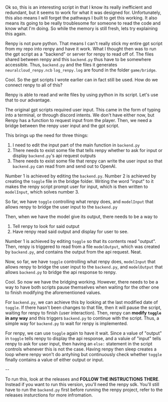 Ok so, this is an interesting script in that I know its really inefficient and redundant, but it seems to work for what it was designed for. Unfortunately, this also means I will forget the pathways I built to get this working. It also means its going to be really troublesome for someone to read the code and know what I'm doing. So while the memory is still fresh, lets try explaining this again.

Renpy is not pure python. That means I can't really stick my entire gpt script from my repo into renpy and have it work. What I thought then was to run the gpt script as a "backend" or server for renpy to read off of. The files shared between renpy and this ```backend.py``` thus have to be somewhere accessible. Thus, ```backend.py``` and the files it generates ```neuralcloud_renpy.ncb``` ```log_renpy.log``` are found in the folder ```game/bridge```. 

Cool. So the gpt scripts I wrote earlier can in fact still be used. How do we connect renpy to all of this?

Renpy is able to read and write files by using python in its script. Let's use that to our advantage.

The original gpt scripts required user input. This came in the form of typing into a terminal, or through discord intents. We don't have either now, but Renpy has a function to request input from the player. Then, we need a bridge between the renpy user input and the gpt script. 

This brings up the need for three things:

1) I need to edit the input part of the main function in ```backend.py```
2) There needs to exist some file that tells renpy whether to ask for input or display ```backend.py```'s api request outputs
3) There needs to exist some file that renpy can write the user input so that ```backend.py``` can read from and send out to OpenAI.

Number 1 is achieved by editing the ```backend.py```. Number 2 is achieved by creating the ```toggle``` file in the bridge folder. Writing the word "input" to it makes the renpy script prompt user for input, which is then written to ```modelInput```, which solves number 3.

So far, we have ```toggle``` controlling what renpy does, and ```modelInput``` that allows renpy to bridge the user input to the ```backend.py```

Then, when we have the model give its output, there needs to be a way to 

1) Tell renpy to look for said output
2) Have renpy read said output and display for user to see.

Number 1 is achieved by editing ```toggle``` so that its contents read "output". Then, renpy is triggered to read from a file ```modelOutput```, which was created by ```backend.py```, and contains the output from the api request. Neat.

Now, so far, we have ```toggle``` controlling what renpy does, ```modelInput``` that allows renpy to bridge the user input to the ```backend.py```, and ```modelOutput``` that allows ```backend.py``` to bridge the api response to renpy.

Cool. So now we have the bridging working. However, there needs to be a way to have both scripts pause themselves when waiting for the other one to finish modifying the aforementioned values. 

For ```backend.py```, we can achieve this by looking at the last modified date of ```toggle```. If there hasn't been changes to that file, then it will pause the script, waiting for renpy to finish (user interaction). Then, renpy can **modify ```toggle``` in any way** and this triggers ```backend.py``` to continue with the script. Thus, a simple way for ```backend.py``` to wait for renpy is implemented.

For renpy, we can use ```toggle``` again to have it wait. Since a value of "output" in ```toggle``` tells renpy to display the api response, and a valuie of "input" tells renpy to ask for user input, then having an ```else:``` statement in the script controls whenever this is not the case. Having renpy then sleep creates a loop where renpy won't do antyhing but continuously check whether ```toggle``` finally contains a value of either output or input.

-- 

To run this, look at the releases and **FOLLOW THE INSTRUCTIONS THERE**. Instead if you want to run this version, you'll need the renpy sdk. You'll still have to run the ```backend.py``` first before running the renpy project, refer to the releases insturctions for more infromation.